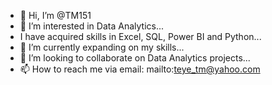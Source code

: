 - 👋 Hi, I’m @TM151
- 👀 I’m interested in Data Analytics...
-    I have acquired skills in Excel, SQL, Power BI and Python...
- 🌱 I’m currently expanding on my skills...
- 💞️ I’m looking to collaborate on Data Analytics projects...
- 📫 How to reach me via email: mailto:teye_tm@yahoo.com 

<!---
TM151/TM151 is a ✨ special ✨ repository because its `README.md` (this file) appears on your GitHub profile.
You can click the Preview link to take a look at your changes.
--->
